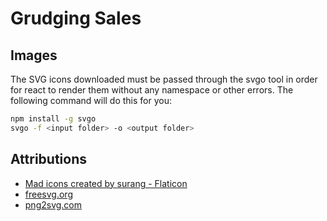 # Grudging Sales

## Images
The SVG icons downloaded must be passed through the svgo tool in order for react to render them without
any namespace or other errors. The following command will do this for you:
```bash
npm install -g svgo
svgo -f <input folder> -o <output folder>
```

## Attributions
- [Mad icons created by surang - Flaticon](https://www.flaticon.com/free-icons/mad)
- [freesvg.org](https://freesvg.org/)
- [png2svg.com](https://png2svg.com/)